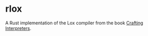 # rlox

A Rust implementation of the Lox compiler from the book [Crafting Interpreters](https://craftinginterpreters.com/).
